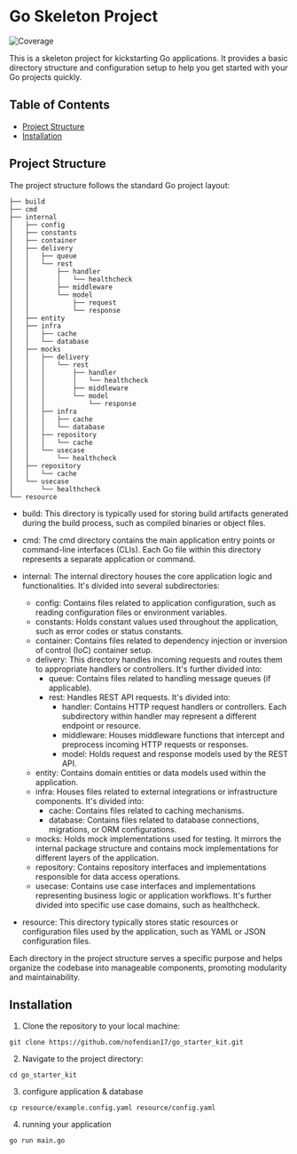 # Go Skeleton Project

![Coverage](https://img.shields.io/badge/Coverage-55.6%25-yellow)

This is a skeleton project for kickstarting Go applications. It provides a basic directory structure and configuration
setup to help you get started with your Go projects quickly.

## Table of Contents

- [Project Structure](#project-structure)
- [Installation](#installation)

## Project Structure

The project structure follows the standard Go project layout:

```
├── build
├── cmd
├── internal
│   ├── config
│   ├── constants
│   ├── container
│   ├── delivery
│   │   ├── queue
│   │   └── rest
│   │       ├── handler
│   │       │   └── healthcheck
│   │       ├── middleware
│   │       └── model
│   │           ├── request
│   │           └── response
│   ├── entity
│   ├── infra
│   │   ├── cache
│   │   └── database
│   ├── mocks
│   │   ├── delivery
│   │   │   └── rest
│   │   │       ├── handler
│   │   │       │   └── healthcheck
│   │   │       ├── middleware
│   │   │       └── model
│   │   │           └── response
│   │   ├── infra
│   │   │   ├── cache
│   │   │   └── database
│   │   ├── repository
│   │   │   └── cache
│   │   └── usecase
│   │       └── healthcheck
│   ├── repository
│   │   └── cache
│   └── usecase
│       └── healthcheck
└── resource
```

- build: This directory is typically used for storing build artifacts generated during the build process, such as
  compiled binaries or object files.

- cmd: The cmd directory contains the main application entry points or command-line interfaces (CLIs). Each Go file
  within this directory represents a separate application or command.

- internal: The internal directory houses the core application logic and functionalities. It's divided into several
  subdirectories:
    - config: Contains files related to application configuration, such as reading configuration files or environment
      variables.
    - constants: Holds constant values used throughout the application, such as error codes or status constants.
    - container: Contains files related to dependency injection or inversion of control (IoC) container setup.
    - delivery: This directory handles incoming requests and routes them to appropriate handlers or controllers. It's
      further divided into:
        - queue: Contains files related to handling message queues (if applicable).
        - rest: Handles REST API requests. It's divided into:
            - handler: Contains HTTP request handlers or controllers. Each subdirectory within handler may represent a
              different endpoint or resource.
            - middleware: Houses middleware functions that intercept and preprocess incoming HTTP requests or responses.
            - model: Holds request and response models used by the REST API.
    - entity: Contains domain entities or data models used within the application.
    - infra: Houses files related to external integrations or infrastructure components. It's divided into:
        - cache: Contains files related to caching mechanisms.
        - database: Contains files related to database connections, migrations, or ORM configurations.
    - mocks: Holds mock implementations used for testing. It mirrors the internal package structure and contains mock
      implementations for different layers of the application.
    - repository: Contains repository interfaces and implementations responsible for data access operations.
    - usecase: Contains use case interfaces and implementations representing business logic or application workflows.
      It's further divided into specific use case domains, such as healthcheck.
- resource: This directory typically stores static resources or configuration files used by the application, such as
  YAML or JSON configuration files.

Each directory in the project structure serves a specific purpose and helps organize the codebase into manageable
components, promoting modularity and maintainability.

## Installation

1. Clone the repository to your local machine:

```
git clone https://github.com/nofendian17/go_starter_kit.git
```

2. Navigate to the project directory:

```
cd go_starter_kit
```

3. configure application & database

```
cp resource/example.config.yaml resource/config.yaml
```

4. running your application

```
go run main.go
```